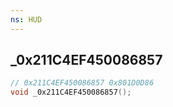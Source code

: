 ```yaml
---
ns: HUD
---
```

## _0x211C4EF450086857

```c
// 0x211C4EF450086857 0x801D0D86
void _0x211C4EF450086857();
```


